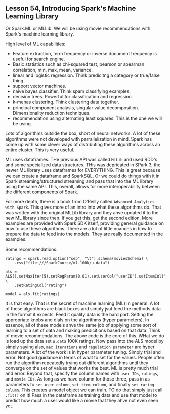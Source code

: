 ## Lesson 54, Introducing Spark's Machine Learning Library

Or Spark.ML or MLLib. We will be using movie recommendations with Spark's machine learning library.

High level of ML capabilities: 
- Feature extraction, term frequency or inverse document frequency is useful for search engine.
- Basic statistics such as chi-squared test, pearson or spearman correlation, min, max, mean, variance.
- linear and logistic regression. Think predicitng a category or true/false thing.
- support vector machines.
- naive bayes classifier. Think spam classifying examples.
- decision trees. Powerful for classification and regression.
- k-menas clustering. Think clustering data together.
- principal component analysis, singular value decomposition. DImensionality reduction techniques.
- recommendation using alternating least squares. This is the one we will be using.

Lots of algorithms outside the box, short of neural networks. A lot of these algorithms were not developed with parrallelization in mind. Spark has come up with some clever ways of distributing these algorithms across an entire cluster. This is very useful.

ML uses dataframes. THe previous API was called `MLLib` and used RDD's and some specialized data structures. THis was depricated in SPark 3, the newer ML library uses dataframes for EVERYTHING. 
This is great because we can create a dataframe and SparkSQL. Or we could do things with it in Spark streaming/structured streaming and pass that into the ML library using the same API. This, overall, allows for more interoperability between the different components of Spark.

For more depth, there is a book from O'Reilly called `Advanced Analytics with Spark`. This gives more of an intro into what these algorithms do. That was written with the original MLLib library and they ahve updated it to the new ML library since then. If you get this, get the second edition.
More examples are provided with Spark SDK itself, providing general guidance on how to use these algorithms. There are a lot of little nuances in how to prepare the data to feed into the models. They are really documented in the examples.

Some recommendations:
```
ratings = spark.read.option("sep", "\t").schema(moviesSchema) \
    .csv("file:///SparkCourse/ml-100k/u.data")

als = 
ALS().setMaxIter(5).setRegParam(0.01).setUserCol("userID").setItemCol("movieID") \
    .setRatingCol("rating")

model = als.fit(ratings)
```
It is that easy. That is the secret of machine learning (ML) in general. A lot of these algorithms are black boxes and simply jsut feed the methods data in the format it expects. Feed it quality data is the hard part. Setting the appropriate knobs and dials on the algorithms (hyper parameters).
In essence, all of these models ahve the same job of applying some sort of learning to a set of data and making predicitions based on that data.
Think of movie recommendations. The above code is the core of this. WHat we do is load up the data set `u.data` 100K ratings. Now pass into the ALS model by simply saying also, `max iterations` and `regulation parameter` are hyper parameters. A lot of the work is in hyper parameter tuning. Simply trial and error. Not good guidance in terms of what to set for the values. People often run the algorithm repeatedly trying out different algorithms until they converge on the set of values that works the best. 
ML is pretty much trial and error. Beyond that, specify the column names with `user IDs`, `ratings`, and `movie IDs`. As long as we have column for those three, pass in as parameters to `set user column`, `set item column`, and finally `set rating column`. This creates a model object we can train. TO do that simply just call `.fit()` on it! Pass in the dataframe as training data and use that model to predict how much a user would like a movie that they ahve not even seen yet. 
  